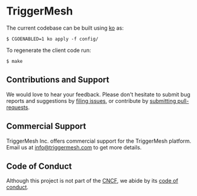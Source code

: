 # TriggerMesh

<!-- TODO: add repository description, docs, contribution guidelines, etc. -->

The current codebase can be built using [ko][ko] as:
```shell
$ CGOENABLED=1 ko apply -f config/
```

To regenerate the client code run:
```shell
$ make
```

## Contributions and Support

We would love to hear your feedback. Please don't hesitate to submit bug reports and suggestions by [filing
issues][gh-issue], or contribute by [submitting pull-requests][gh-pr].

## Commercial Support

TriggerMesh Inc. offers commercial support for the TriggerMesh platform. Email us at <info@triggermesh.com> to get more
details.

## Code of Conduct

Although this project is not part of the [CNCF][cncf], we abide by its [code of conduct][cncf-conduct].

[gh-issue]: https://github.com/triggermesh/triggermesh/issues
[gh-pr]: https://github.com/triggermesh/triggermesh/pulls

[cncf]: https://www.cncf.io/
[cncf-conduct]: https://github.com/cncf/foundation/blob/master/code-of-conduct.md

[ko]: https://github.com/google/ko